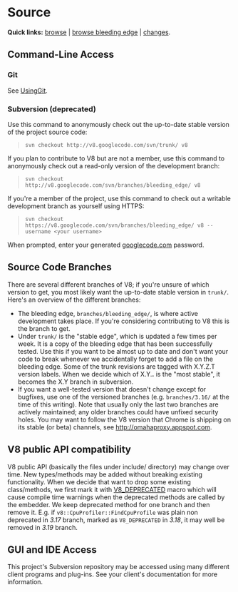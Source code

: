 # Source

**Quick links:** [browse](https://chromium.googlesource.com/v8/v8/) | [browse bleeding edge](https://chromium.googlesource.com/v8/v8/+/master) | [changes](https://chromium.googlesource.com/v8/v8/+log/master).

## Command-Line Access

### Git
See [UsingGit](using_git.md).

### Subversion (deprecated)

Use this command to anonymously check out the up-to-date stable version of the project source code:

> `svn checkout http://v8.googlecode.com/svn/trunk/ v8`

If you plan to contribute to V8 but are not a member, use this command to anonymously check out a read-only version of the development branch:

> `svn checkout http://v8.googlecode.com/svn/branches/bleeding_edge/ v8`

If you're a member of the project, use this command to check out a writable development branch as yourself using HTTPS:

> `svn checkout https://v8.googlecode.com/svn/branches/bleeding_edge/ v8 --username <your username>`

When prompted, enter your generated [googlecode.com](http://code.google.com/hosting/settings) password.

## Source Code Branches

There are several different branches of V8; if you're unsure of which version to get, you most likely want the up-to-date stable version in `trunk/`. Here's an overview of the different branches:

  * The bleeding edge, `branches/bleeding_edge/`, is where active development takes place. If you're considering contributing to V8 this is the branch to get.
  * Under `trunk/` is the "stable edge", which is updated a few times per week. It is a copy of the bleeding edge that has been successfully tested. Use this if you want to be almost up to date and don't want your code to break whenever we accidentally forget to add a file on the bleeding edge. Some of the trunk revisions are tagged with X.Y.Z.T version labels. When we decide which of X.Y.**.** is the "most stable", it becomes the X.Y branch in subversion.
  * If you want a well-tested version that doesn't change except for bugfixes, use one of the versioned branches (e.g. `branches/3.16/` at the time of this writing). Note that usually only the last two branches are actively maintained; any older branches could have unfixed security holes. You may want to follow the V8 version that Chrome is shipping on its stable (or beta) channels, see http://omahaproxy.appspot.com.

## V8 public API compatibility

V8 public API (basically the files under include/ directory) may change over time. New types/methods may be added without breaking existing functionality. When we decide that want to drop some existing class/methods, we first mark it with [V8\_DEPRECATED](https://code.google.com/p/chromium/codesearch#search/&q=V8_DEPRECATED&sq=package:chromium&type=cs) macro which will cause compile time warnings when the deprecated methods are called by the embedder. We keep deprecated method for one branch and then remove it. E.g. if `v8::CpuProfiler::FindCpuProfile` was plain non deprecated in _3.17_ branch, marked as `V8_DEPRECATED` in _3.18_, it may well be removed in _3.19_ branch.


## GUI and IDE Access

This project's Subversion repository may be accessed using many different client programs and plug-ins. See your client's documentation for more information.
